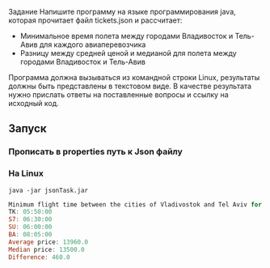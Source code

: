 Задание
Напишите программу на языке программирования java, которая прочитает файл tickets.json и рассчитает:
- Минимальное время полета между городами Владивосток и Тель-Авив для каждого авиаперевозчика
- Разницу между средней ценой  и медианой для полета между городами  Владивосток и Тель-Авив

Программа должна вызываться из командной строки Linux, результаты должны быть представлены в текстовом виде. 
В качестве результата нужно прислать ответы на поставленные вопросы и ссылку на исходный код.

## Запуск
### Прописать в properties путь к Json файлу
### На Linux
```java -jar jsonTask.jar```
```powershell
Minimum flight time between the cities of Vladivostok and Tel Aviv for each air carrier:
TK: 05:50:00
S7: 06:30:00
SU: 06:00:00
BA: 08:05:00
Average price: 13960.0
Median price: 13500.0
Difference: 460.0
